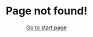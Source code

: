# Page not found! #

[Go to start page](/)

<style>
    h1,p {text-align:center}
    h1 {color: var(--primary)}
</style>
